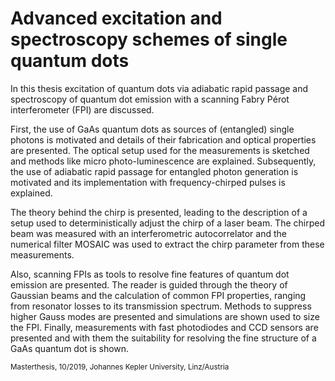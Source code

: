 # Advanced excitation and spectroscopy schemes of single quantum dots 

In this thesis excitation of quantum dots via adiabatic rapid passage and spectroscopy of quantum dot emission with a scanning Fabry Pérot interferometer (FPI) are discussed.

First, the use of GaAs quantum dots as sources of (entangled) single photons is motivated and details of their fabrication and optical properties are presented.
The optical setup used for the measurements is sketched and methods like micro photo-luminescence are explained.
Subsequently, the use of adiabatic rapid passage for entangled photon generation is motivated and its implementation with frequency-chirped pulses is explained.

The theory behind the chirp is presented, leading to the description of a setup used to deterministically adjust the chirp of a laser beam.
The chirped beam was measured with an interferometric autocorrelator and the numerical filter MOSAIC was used to extract the chirp parameter from these measurements.

Also, scanning FPIs as tools to resolve fine features of quantum dot emission are presented.
The reader is guided through the theory of Gaussian beams and the calculation of common FPI properties, ranging from resonator losses to its transmission spectrum.
Methods to suppress higher Gauss modes are presented and simulations are shown used to size the FPI.
Finally, measurements with fast photodiodes and CCD sensors are presented and with them the suitability for resolving the fine structure of a GaAs quantum dot is shown.   


<sub>Masterthesis, 10/2019, Johannes Kepler University, Linz/Austria<sub>
